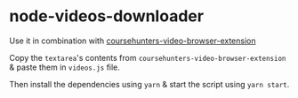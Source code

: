 # node-videos-downloader

Use it in combination with [coursehunters-video-browser-extension](https://github.com/deadcoder0904/coursehunters-video-browser-extension)

Copy the `textarea`'s contents from `coursehunters-video-browser-extension` & paste them in `videos.js` file.

Then install the dependencies using `yarn` & start the script using `yarn start`.